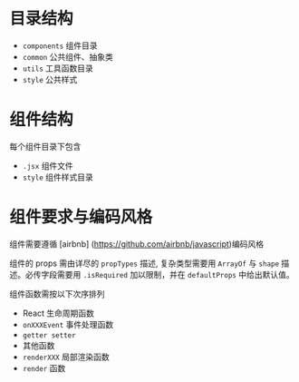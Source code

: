 # 目录结构
+ `components` 组件目录
+ `common` 公共组件、抽象类
+ `utils` 工具函数目录
+ `style` 公共样式

# 组件结构
每个组件目录下包含
+ `.jsx` 组件文件
+ `style` 组件样式目录

# 组件要求与编码风格
组件需要遵循 [airbnb] (https://github.com/airbnb/javascript)编码风格  

组件的 props 需由详尽的 `propTypes` 描述, 复杂类型需要用 `ArrayOf` 与 `shape` 描述。必传字段需要用 `.isRequired` 加以限制，并在 `defaultProps` 中给出默认值。  

组件函数需按以下次序排列
+ React 生命周期函数
+ `onXXXEvent` 事件处理函数
+ `getter setter`
+ 其他函数
+ `renderXXX` 局部渲染函数
+ `render` 函数
